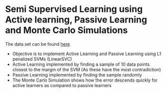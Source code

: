 # Semi Supervised Learning using Active learning, Passive Learning and Monte Carlo Simulations

The data set can be found [here](https://archive.ics.uci.edu/ml/datasets/banknote+authentication)

- Objective is to implement Active Learning and Passive Learning using L1 penalized SVMs (LinearSVC)
- Active Learning implemented by finding a sample of 10 data points closest to the margin of the SVM (As these have the most contradiction)
- Passive Learning implemented by finding the sample randomly
- The Monte Carlo Simulation shows how the error descends quickly for active learners as compared to passive learners
